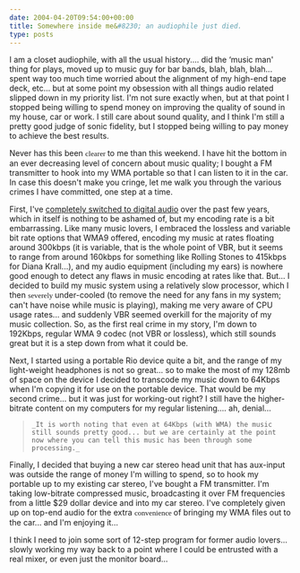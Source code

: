 ```yaml
---
date: 2004-04-20T09:54:00+00:00
title: Somewhere inside me&#8230; an audiophile just died.
type: posts
---
```

I am a closet audiophile, with all the usual history.... did the &#8216;music man' thing for plays, moved up to music guy for bar bands, blah, blah, blah... spent way too much time worried about the alignment of my high-end tape deck, etc... but at some point my obsession with all things audio related slipped down in my priority list. I'm not sure exactly when, but at that point I stopped being willing to spend money on improving the quality of sound in my house, car or work. I still care about sound quality, and I think I'm still a pretty good judge of sonic fidelity, but I stopped being willing to pay money to achieve the best results.

Never has this been <span style="FONT-SIZE: 10pt; FONT-FAMILY: Verdana; mso-fareast-font-family: 'Times New Roman'; mso-bidi-font-family: 'Times New Roman'; mso-ansi-language: EN-US; mso-fareast-language: EN-US; mso-bidi-language: AR-SA">clearer </span>to me than this weekend. I have hit the bottom in an ever decreasing level of concern about music quality; I bought a FM transmitter to hook into my WMA portable so that I can listen to it in the car. In case this doesn't make you cringe, let me walk you through the various crimes I have committed, one step at a time.

First, I've [completely switched to digital audio](http://www.duncanmackenzie.net/musicxp) over the past few years, which in itself is nothing to be ashamed of, but my encoding rate is a bit embarrassing. Like many music lovers, I embraced the lossless and variable bit rate options that WMA9 offered, encoding my music at rates floating around 300kbps (it is variable, that is the whole point of VBR, but it seems to range from around 160kbps for something like Rolling Stones to 415kbps for Diana Krall...), and my audio equipment (including my ears) is nowhere good enough to detect any flaws in music encoding at rates like that. But... I decided to build my music system using a relatively slow processor, which I then <span style="FONT-SIZE: 10pt; FONT-FAMILY: Verdana; mso-fareast-font-family: 'Times New Roman'; mso-bidi-font-family: 'Times New Roman'; mso-ansi-language: EN-US; mso-fareast-language: EN-US; mso-bidi-language: AR-SA">severely </span>under-cooled (to remove the need for any fans in my system; can't have noise while music is playing), making me very aware of CPU usage rates... and suddenly VBR seemed overkill for the majority of my music collection. So, as the first real crime in my story, I'm down to 192Kbps, regular WMA 9 codec (not VBR or lossless), which still sounds great but it is a step down from what it could be.

Next, I started using a portable Rio device quite a bit, and the range of my light-weight headphones is not so great... so to make the most of my 128mb of space on the device I decided to transcode my music down to 64Kbps when I'm copying it for use on the portable device. That would be my second crime... but it was just for working-out right? I still have the higher-bitrate content on my computers for my regular listening.... ah, denial...

<blockquote dir="ltr" style="MARGIN-RIGHT: 0px">

    _It is worth noting that even at 64Kbps (with WMA) the music still sounds pretty good... but we are certainly at the point now where you can tell this music has been through some processing._

</blockquote>

Finally, I decided that buying a new car stereo head unit that has aux-input was outside the range of money I'm willing to spend, so to hook my portable up to my existing car stereo, I've bought a FM transmitter. I'm taking low-bitrate compressed music, broadcasting it over FM frequencies from a little $29 dollar device and into my car stereo. I've completely given up on top-end audio for the extra <span style="FONT-SIZE: 10pt; FONT-FAMILY: Verdana; mso-fareast-font-family: 'Times New Roman'; mso-bidi-font-family: 'Times New Roman'; mso-ansi-language: EN-US; mso-fareast-language: EN-US; mso-bidi-language: AR-SA">convenience </span>of bringing my WMA files out to the car... and I'm enjoying it...

I think I need to join some sort of 12-step program for former audio lovers... slowly working my way back to a point where I could be entrusted with a real mixer, or even just the monitor board...
